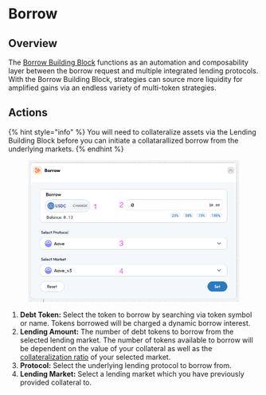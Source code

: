 # Borrow

## Overview

The [Borrow Building Block](../../../factor-building-blocks/borrow.md) functions as an automation and composability layer between the borrow request and multiple integrated lending protocols. With the Borrow Building Block, strategies can source more liquidity for amplified gains via an endless variety of multi-token strategies.

## Actions

{% hint style="info" %}
You will need to collateralize assets via the Lending Building Block before you can initiate a collatarallized borrow from the underlying markets.
{% endhint %}

<figure><img src="../../../.gitbook/assets/image (46).png" alt=""><figcaption></figcaption></figure>

1. **Debt Token:** Select the token to borrow by searching via token symbol or name. Tokens borrowed will be charged a dynamic borrow interest.
2. **Lending Amount:** The number of debt tokens to borrow from the selected lending market. The number of tokens available to borrow will be dependent on the value of your collateral as well as the [collateralization ratio](../../../getting-started/glossary.md#collateralisation-ratio) of your selected market.
3. **Protocol:** Select the underlying lending protocol to borrow from.
4. **Lending Market:** Select a lending market which you have previously provided collateral to.
